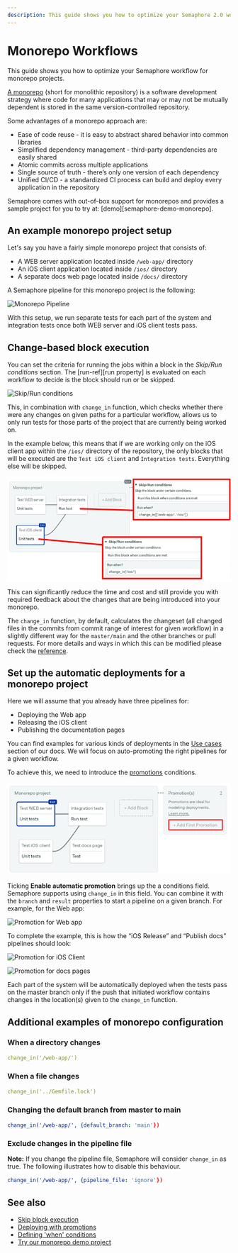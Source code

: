 ```yaml
---
description: This guide shows you how to optimize your Semaphore 2.0 workflow for monorepo projects. This page shows an example monorepo project setup.
---
```


# Monorepo Workflows

This guide shows you how to optimize your Semaphore workflow for monorepo
projects.

[A monorepo](https://semaphoreci.com/blog/what-is-monorepo)
(short for monolithic repository) is a software development strategy
where code for many applications that may or may not be mutually dependent is
stored in the same version-controlled repository.

Some advantages of a monorepo approach are:

- Ease of code reuse - it is easy to abstract shared behavior into common libraries
- Simplified dependency management - third-party dependencies are easily shared
- Atomic commits across multiple applications
- Single source of truth - there’s only one version of each dependency
- Unified CI/CD - a standardized CI process can build and deploy every application in the repository

Semaphore comes with out-of-box support for monorepos and provides
a sample project for you to try at: [demo][semaphore-demo-monorepo].

## An example monorepo project setup

Let's say you have a fairly simple monorepo project that consists of:

- A WEB server application located inside `/web-app/` directory
- An iOS client application located inside `/ios/` directory
- A separate docs web page located inside `/docs/` directory

A Semaphore pipeline for this monorepo project is the following:

![Monorepo
Pipeline](https://raw.githubusercontent.com/semaphoreci/docs/master/public/essentials-monorepo-workflows/pipeline.png)

With this setup, we run separate tests for each part of the system and
integration tests once both WEB server and iOS client tests pass.

## Change-based block execution

You can set the criteria for running the jobs within a block in the
*Skip/Run conditions* section. The [run-ref][run property] is evaluated on
each workflow to decide is the block should run or be skipped.

![Skip/Run
conditions](https://raw.githubusercontent.com/semaphoreci/docs/master/public/essentials-monorepo-workflows/skip-run.png)

This, in combination with `change_in` function, which checks whether there
were any changes on given paths for a particular workflow, allows us to
only run tests for those parts of the project that are currently being
worked on.

In the example below, this means that if we are working only on the iOS
client app within the `/ios/` directory of the repository, the only blocks
that will be executed are the `Test iOS client` and `Integration tests`.
Everything else will be skipped.

![change_in examples](https://raw.githubusercontent.com/semaphoreci/docs/master/public/essentials-monorepo-workflows/skip-run-blocks.png)

This can significantly reduce the time and cost and still provide you with
required feedback about the changes that are being introduced into your monorepo.

The `change_in` function, by default, calculates the changeset (all changed
files in the commits from commit range of interest for given workflow) in a
slightly different way for the `master/main` and the other branches or pull requests.
For more details and ways in which this can be modified please check the
[reference][change-in-ref].

## Set up the automatic deployments for a monorepo project

Here we will assume that you already have three pipelines for:

- Deploying the Web app
- Releasing the iOS client
- Publishing the documentation pages

You can find examples for various kinds of deployments in the [Use
cases][use-cases] section of our docs. We will focus on auto-promoting the
right pipelines for a given workflow.

To achieve this, we need to introduce the [promotions][promotions-ref]
conditions.

![Adding a promotion](https://raw.githubusercontent.com/semaphoreci/docs/master/public/essentials-monorepo-workflows/add-promotion.png)

Ticking **Enable automatic promotion** brings up the a conditions field. Semaphore supports using `change_in` in this field. You can combine it
with the `branch` and `result` properties to start a pipeline on a given
branch. For example, for the Web app:

![Promotion for Web
app](https://raw.githubusercontent.com/semaphoreci/docs/master/public/essentials-monorepo-workflows/promotion-web.png)

To complete the example, this is how the “iOS Release” and “Publish docs”
pipelines should look:

![Promotion for iOS
Client](https://raw.githubusercontent.com/semaphoreci/docs/master/public/essentials-monorepo-workflows/promotion-ios.png)

![Promotion for docs
pages](https://raw.githubusercontent.com/semaphoreci/docs/master/public/essentials-monorepo-workflows/promotion-docs.png)

Each part of the system will be automatically deployed when the tests pass
on the master branch only if the push that initiated workflow contains
changes in the location(s) given to the `change_in` function.

## Additional examples of monorepo configuration

### When a directory changes

```yaml
change_in('/web-app/')
```

### When a file changes

```yaml
change_in('../Gemfile.lock')
```

### Changing the default branch from master to main

```yaml
change_in('/web-app/', {default_branch: 'main'})
```

### Exclude changes in the pipeline file

**Note:** If you change the pipeline file, Semaphore will consider `change_in` as true.
The following illustrates how to disable this behaviour.

```yaml
change_in('/web-app/', {pipeline_file: 'ignore'})
```

## See also

- [Skip block execution][skip-ref]
- [Deploying with promotions][promotions-guided]
- [Defining 'when' conditions][conditions-ref]
- [Try our monorepo demo project][demo]

[run-ref]: https://docs.semaphoreci.com/reference/pipeline-yaml-reference/#run-in-blocks
[change-in-ref]: https://docs.semaphoreci.com/reference/conditions-reference/#change_in
[use-cases]: https://docs.semaphoreci.com/examples/tutorials-and-example-projects/
[promotions-ref]: https://docs.semaphoreci.com/reference/pipeline-yaml-reference/#promotions
[skip-ref]: https://docs.semaphoreci.com/reference/pipeline-yaml-reference/#skip-in-blocks
[promotions-guided]: https://docs.semaphoreci.com/guided-tour/deploying-with-promotions/
[conditions-ref]: https://docs.semaphoreci.com/reference/conditions-reference/
[demo]: https://github.com/semaphoreci-demos/semaphore-demo-monorepo
